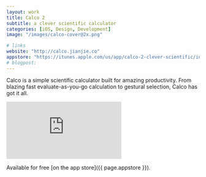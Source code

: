 ```yaml
---
layout: work
title: Calco 2
subtitle: a clever scientific calculator
categories: [iOS, Design, Development]
image: "/images/calco-cover@2x.png"

# links
website: "http://calco.jianjie.co"
appstore: "https://itunes.apple.com/us/app/calco-2-clever-scientific/id1070983114?mt=8"
# blogpost:
---
```

Calco is a simple scientific calculator built for amazing productivity. From blazing fast evaluate-as-you-go 
calculation to gestural selection, Calco has got it all. 

<div class="video-wrapper">
<!--  <iframe src="https://www.youtube.com/embed/KLi4XrBn_Tw" frameborder="0" allowfullscreen></iframe>-->
  <iframe src="https://www.youtube.com/embed/videoseries?list=PLZVkWsq59iYJcQ_IdTGHUz6eiixrSsIpc" frameborder="0" allowfullscreen></iframe>
</div>

Available for free [on the app store]({{ page.appstore }}).